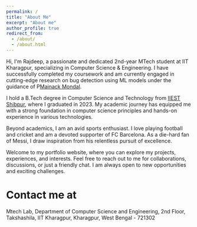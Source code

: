 ```yaml
---
permalink: /
title: "About Me"
excerpt: "About me"
author_profile: true
redirect_from: 
  - /about/
  - /about.html
---
```



Hi, I'm Rajdeep, a passionate and dedicated 2nd-year MTech student at IIT Kharagpur, specializing in Computer Science & Engineering. I have successfully completed my coursework and am currently engaged in cutting-edge research on bug detection using ML models under the guidance of P[Mainack Mondal](https://cse.iitkgp.ac.in/~mainack/). 


I hold a B.Tech degree in Computer Science and Technology from [IIEST Shibpur]((https://www.iiests.ac.in/)), where I graduated in 2023. My academic journey has equipped me with a strong foundation in computer science principles and hands-on experience in various technologies.

Beyond academics, I am an avid sports enthusiast. I love playing football and cricket and am a devoted supporter of FC Barcelona. As a die-hard fan of Messi, I draw inspiration from his relentless pursuit of excellence.

Welcome to my portfolio website, where you can explore my projects, experiences, and interests. Feel free to reach out to me for collaborations, discussions, or just a friendly chat. I am always open to new opportunities and exciting challenges.


Contact me at 
======
Mtech Lab, 
Department of Computer Science and Engineering,
2nd Floor, Takshashila, 
IIT Kharagpur, Kharagpur, West Bengal - 721302
